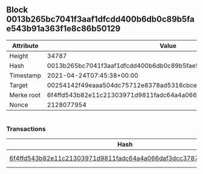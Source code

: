 ## Block 0013b265bc7041f3aaf1dfcdd400b6db0c89b5fae543b91a363f1e8c86b50129

Attribute | Value
--- | ---
Height | 34787
Hash | 0013b265bc7041f3aaf1dfcdd400b6db0c89b5fae543b91a363f1e8c86b50129
Timestamp | 2021-04-24T07:45:38+00:00
Target | 00254142f49eaaa504dc75712e8378ad5316cbcead634704b3734b6271167cc4
Merke root | 6f4ffd543b82e11c21303971d9811fadc64a4a066daf3dcc378747b5f2e9dfc7
Nonce | 2128077954

```

```

### Transactions

Hash | Amount
--- | ---
[6f4ffd543b82e11c21303971d9811fadc64a4a066daf3dcc378747b5f2e9dfc7](6f4ffd543b82e11c21303971d9811fadc64a4a066daf3dcc378747b5f2e9dfc7.md) | 10.00000000 SKEPTI 
